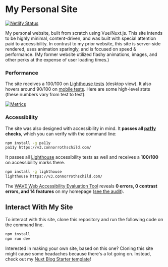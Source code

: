 # My Personal Site

[![Netlify Status](https://api.netlify.com/api/v1/badges/c43db3b2-6523-4b5a-ac2a-b743e42b93a7/deploy-status)](https://app.netlify.com/sites/competent-mestorf-2d94ff/deploys)

My personal website, built from scratch using Vue/Nuxt.js. This site intends to be highly minimal, content-driven, and was built with special attention paid to accessibility. In contrast to my prior website, this site is server-side rendered, uses animation sparingly, and is focused on speed & performance. (My former website utilized flashy animations, images, and other perks at the expense of user loading times.) 

### Performance

The site receives a 100/100 on [Lighthouse tests](https://developers.google.com/speed/pagespeed/insights/?url=https%3A%2F%2Fwww.connorrothschild.github.io/v3%2F&tab=desktop) (desktop view). It also hovers around 90/100 on [mobile tests](https://developers.google.com/speed/pagespeed/insights/?url=https%3A%2F%2Fwww.connorrothschild.github.io/v3%2F&tab=mobile). Here are some high-level stats (these numbers vary from test to test):

[![Metrics](https://metrics.lecoq.io/connorrothschild?template=classic&base.header=0&base.activity=0&base.community=0&base.repositories=0&base.metadata=0&pagespeed=1&pagespeed.url=https%3A%2F%2Fwww.connorrothschild.github.io/v3&pagespeed.detailed=true&pagespeed.screenshot=false&config.timezone=America%2FChicago)](https://developers.google.com/speed/pagespeed/insights/?url=https%3A%2F%2Fwww.connorrothschild.github.io/v3%2F&tab=desktop)

### Accessibility

The site was also designed with accessibility in mind. It **passes all [pa11y](https://github.com/pa11y/pa11y) checks**, which you can verify with the command line:

```bash
npm install -g pa11y
pa11y https://v3.connorrothschild.com/
```

It passes all [Lighthouse](https://developers.google.com/web/tools/lighthouse/) accessibility tests as well and receives a **100/100** on accessibility marks there.

```bash
npm install -g lighthouse
lighthouse https://v3.connorrothschild.com/
```

The [WAVE Web Accessibility Evaluation Tool](https://wave.webaim.org/) reveals **0 errors, 0 contrast errors, and 14 features** on my homepage ([see the audit](https://wave.webaim.org/report#/https://v3.connorrothschild.com/)).

## Interact With My Site

To interact with this site, clone this repository and run the following code on the command line.

```bash
npm install
npm run dev
```

Interested in making your own site, based on this one? Cloning this site might cause some headaches because there's a lot going on. Instead, check out my [Nuxt Blog Starter template](https://github.com/connorrothschild/nuxt-blog-starter)!
